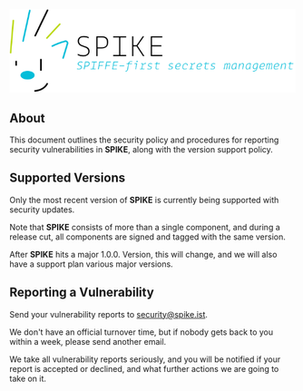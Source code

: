 ![SPIKE](assets/spike-banner-lg.png)

## About

This document outlines the security policy and procedures for reporting
security vulnerabilities in **SPIKE**, along with the version support policy.

## Supported Versions

Only the most recent version of **SPIKE** is currently being supported with 
security updates.

Note that **SPIKE** consists of more than a single component, and during a 
release cut, all components are signed and tagged with the same version.

After **SPIKE** hits a major 1.0.0. Version, this will change,
and we will also have a support plan various major versions.

## Reporting a Vulnerability

Send your vulnerability reports to [security@spike.ist](mailto:spike.ist).

We don't have an official turnover time, but if nobody gets back
to you within a week, please send another email.

We take all vulnerability reports seriously, and you will be notified
if your report is accepted or declined, and what further actions we are going
to take on it.
